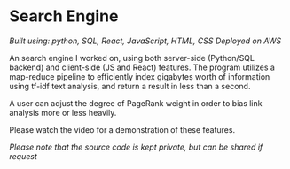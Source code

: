 # Search Engine
_Built using: python, SQL, React, JavaScript, HTML, CSS_
_Deployed on AWS_

An search engine I worked on, using both server-side (Python/SQL backend) and client-side (JS and React) features.
The program utilizes a map-reduce pipeline to efficiently index gigabytes worth of information using tf-idf text analysis, and return a result in less than a second.

A user can adjust the degree of PageRank weight in order to bias link analysis more or less heavily.

Please watch the video for a demonstration of these features.

_Please note that the source code is kept private, but can be shared if request_
